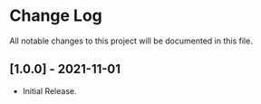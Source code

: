 # Change Log

All notable changes to this project will be documented in this file.

## [1.0.0] - 2021-11-01

- Initial Release.
